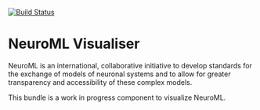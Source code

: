 [![Build Status](https://travis-ci.org/neuroml/org.neuroml.visualiser)](https://travis-ci.org/neuroml/org.neuroml.visualiser)

NeuroML Visualiser
==================

NeuroML is an international, collaborative initiative to develop standards for the exchange of models of neuronal systems and to allow for greater transparency and accessibility of these complex models.

This bundle is a work in progress component to visualize NeuroML.
